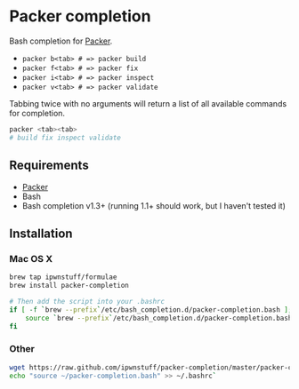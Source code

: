 # Packer completion

Bash completion for [Packer](http://www.packer.io).

* `packer b<tab> # => packer build`
* `packer f<tab> # => packer fix`
* `packer i<tab> # => packer inspect`
* `packer v<tab> # => packer validate`

Tabbing twice with no arguments will return a list of all available commands for completion.
```bash
packer <tab><tab>
# build fix inspect validate
```

## Requirements
* [Packer](http://www.packer.io/docs/installation.html)
* Bash
* Bash completion v1.3+ (running 1.1+ should work, but I haven't tested it)

## Installation
### Mac OS X
```bash
brew tap ipwnstuff/formulae
brew install packer-completion

# Then add the script into your .bashrc
if [ -f `brew --prefix`/etc/bash_completion.d/packer-completion.bash ]; then
    source `brew --prefix`/etc/bash_completion.d/packer-completion.bash
fi
```

### Other
```bash
wget https://raw.github.com/ipwnstuff/packer-completion/master/packer-completion.bash -P ~
echo "source ~/packer-completion.bash" >> ~/.bashrc`
```
